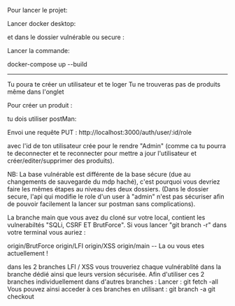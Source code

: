 Pour lancer le projet:

Lancer docker desktop:

et dans le dossier vulnérable ou secure :

Lancer la commande:

docker-compose up --build

------------------------------------------------------------

Tu poura te créer un utilisateur et te loger 
Tu ne trouveras pas de produits même dans l'onglet

Pour créer un produit :

tu dois utiliser postMan:

Envoi une requête PUT : http://localhost:3000/auth/user/:id/role

avec l'id de ton utilisateur crée pour le rendre "Admin" (comme ca tu pourra te deconnecter et te reconnecter pour mettre a jour l'utilisateur et créer/editer/supprimer des produits).


NB: La base vulnérable est différente de la base sécure (due au changements de sauvegarde du mdp haché), c'est pourquoi vous devriez faire les mêmes étapes au niveau des deux dossiers. (Dans le dossier secure, l'api qui modifie le role d'un user à "admin" n'est pas sécuriser afin de pouvoir facilement la lancer sur postman sans complications).


La branche main que vous avez du cloné sur votre local, contient les vulnerabiltés "SQLi, CSRF ET BrutForce".
Si vous lancer "git branch -r" dans votre terminal vous auriez : 

origin/BrutForce
origin/LFI
origin/XSS
origin/main -- La ou vous etes actuellement !

dans les 2 branches LFI / XSS vous trouveriez chaque vulnérablité dans la branche dédié ainsi que leurs version sécurisée.
Afin d'utiliser ces 2 branches individuellement dans d'autres branches :
Lancer :
git fetch -all
Vous pouvez ainsi acceder à ces branches en utilisant :
git branch -a
git checkout <nom de la branch>
